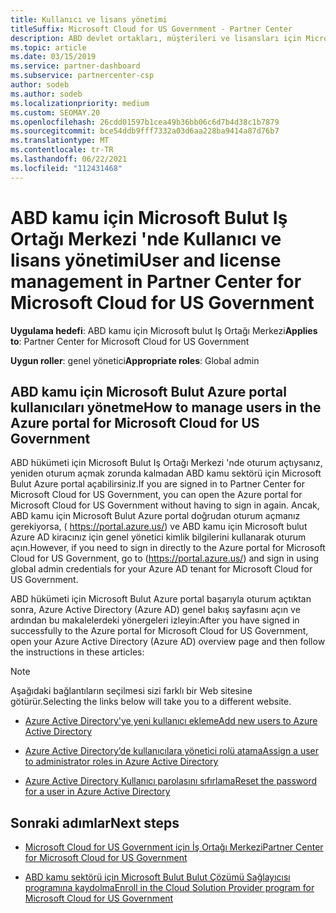 ```yaml
---
title: Kullanıcı ve lisans yönetimi
titleSuffix: Microsoft Cloud for US Government - Partner Center
description: ABD devlet ortakları, müşterileri ve lisansları için Microsoft Bulut Iş Ortağı Merkezi 'nin yanı sıra parola sıfırlamaları hakkında bilgi edinin.
ms.topic: article
ms.date: 03/15/2019
ms.service: partner-dashboard
ms.subservice: partnercenter-csp
author: sodeb
ms.author: sodeb
ms.localizationpriority: medium
ms.custom: SEOMAY.20
ms.openlocfilehash: 26cdd01597b1cea49b36bb06c6d7b4d38c1b7879
ms.sourcegitcommit: bce54ddb9fff7332a03d6aa228ba9414a87d76b7
ms.translationtype: MT
ms.contentlocale: tr-TR
ms.lasthandoff: 06/22/2021
ms.locfileid: "112431468"
---
```

# <a name="user-and-license-management-in-partner-center-for-microsoft-cloud-for-us-government"></a><span data-ttu-id="856dc-103">ABD kamu için Microsoft Bulut Iş Ortağı Merkezi 'nde Kullanıcı ve lisans yönetimi</span><span class="sxs-lookup"><span data-stu-id="856dc-103">User and license management in Partner Center for Microsoft Cloud for US Government</span></span>

<span data-ttu-id="856dc-104">**Uygulama hedefi**: ABD kamu için Microsoft bulut Iş Ortağı Merkezi</span><span class="sxs-lookup"><span data-stu-id="856dc-104">**Applies to**: Partner Center for Microsoft Cloud for US Government</span></span>

<span data-ttu-id="856dc-105">**Uygun roller**: genel yönetici</span><span class="sxs-lookup"><span data-stu-id="856dc-105">**Appropriate roles**: Global admin</span></span>

## <a name="how-to-manage-users-in-the-azure-portal-for-microsoft-cloud-for-us-government"></a><span data-ttu-id="856dc-106">ABD kamu için Microsoft Bulut Azure portal kullanıcıları yönetme</span><span class="sxs-lookup"><span data-stu-id="856dc-106">How to manage users in the Azure portal for Microsoft Cloud for US Government</span></span>

<span data-ttu-id="856dc-107">ABD hükümeti için Microsoft Bulut Iş Ortağı Merkezi 'nde oturum açtıysanız, yeniden oturum açmak zorunda kalmadan ABD kamu sektörü için Microsoft Bulut Azure portal açabilirsiniz.</span><span class="sxs-lookup"><span data-stu-id="856dc-107">If you are signed in to Partner Center for Microsoft Cloud for US Government, you can open the Azure portal for Microsoft Cloud for US Government without having to sign in again.</span></span> <span data-ttu-id="856dc-108">Ancak, ABD kamu için Microsoft Bulut Azure portal doğrudan oturum açmanız gerekiyorsa, ( https://portal.azure.us/) ve ABD kamu için Microsoft bulut Azure AD kiracınız için genel yönetici kimlik bilgilerini kullanarak oturum açın.</span><span class="sxs-lookup"><span data-stu-id="856dc-108">However, if you need to sign in directly to the Azure portal for Microsoft Cloud for US Government, go to (https://portal.azure.us/) and sign in using global admin credentials for your Azure AD tenant for Microsoft Cloud for US Government.</span></span>

<span data-ttu-id="856dc-109">ABD hükümeti için Microsoft Bulut Azure portal başarıyla oturum açtıktan sonra, Azure Active Directory (Azure AD) genel bakış sayfasını açın ve ardından bu makalelerdeki yönergeleri izleyin:</span><span class="sxs-lookup"><span data-stu-id="856dc-109">After you have signed in successfully to the Azure portal for Microsoft Cloud for US Government, open your Azure Active Directory (Azure AD) overview page and then follow the instructions in these articles:</span></span>

> [!NOTE]  
> <span data-ttu-id="856dc-110">Aşağıdaki bağlantıların seçilmesi sizi farklı bir Web sitesine götürür.</span><span class="sxs-lookup"><span data-stu-id="856dc-110">Selecting the links below will take you to a different website.</span></span> 

- [<span data-ttu-id="856dc-111">Azure Active Directory'ye yeni kullanıcı ekleme</span><span class="sxs-lookup"><span data-stu-id="856dc-111">Add new users to Azure Active Directory</span></span>](/azure/active-directory/active-directory-users-create-azure-portal)

- [<span data-ttu-id="856dc-112">Azure Active Directory’de kullanıcılara yönetici rolü atama</span><span class="sxs-lookup"><span data-stu-id="856dc-112">Assign a user to administrator roles in Azure Active Directory</span></span>](/azure/active-directory/active-directory-users-assign-role-azure-portal)

- [<span data-ttu-id="856dc-113">Azure Active Directory Kullanıcı parolasını sıfırlama</span><span class="sxs-lookup"><span data-stu-id="856dc-113">Reset the password for a user in Azure Active Directory</span></span>](/azure/active-directory/active-directory-users-reset-password-azure-portal)

## <a name="next-steps"></a><span data-ttu-id="856dc-114">Sonraki adımlar</span><span class="sxs-lookup"><span data-stu-id="856dc-114">Next steps</span></span>

- [<span data-ttu-id="856dc-115">Microsoft Cloud for US Government için İş Ortağı Merkezi</span><span class="sxs-lookup"><span data-stu-id="856dc-115">Partner Center for Microsoft Cloud for US Government</span></span>](partner-center-for-microsoft-us-govt-cloud.md)

- [<span data-ttu-id="856dc-116">ABD kamu sektörü için Microsoft Bulut Bulut Çözümü Sağlayıcısı programına kaydolma</span><span class="sxs-lookup"><span data-stu-id="856dc-116">Enroll in the Cloud Solution Provider program for Microsoft Cloud for US Government</span></span>](enroll-in-csp-for-microsoft-us-govt-cloud.md)